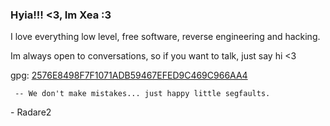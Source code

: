 ### Hyia!!! <3, Im Xea :3

I love everything low level, free software, reverse engineering and hacking.

Im always open to conversations, so if you want to talk, just say hi <3

gpg: [2576E8498F7F1071ADB59467EFED9C469C966AA4](https://socki.moe/0xea-public-key.txt)
~~~
 -- We don't make mistakes... just happy little segfaults.
~~~
\- Radare2
